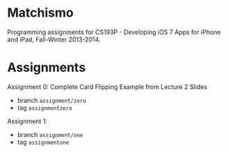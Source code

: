 Matchismo
=========

Programming assignments for CS193P - Developing iOS 7 Apps for iPhone and iPad, Fall-Winter 2013-2014.

Assignments
===========

Assignment 0: Complete Card Flipping Example from Lecture 2 Slides
- branch `assignment/zero`
- tag `assignmentzero`

Assignment 1: 
- branch `assignment/one`
- tag `assignmentone`



